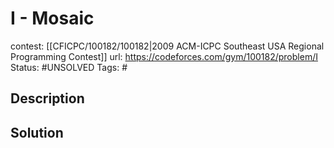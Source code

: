 # I - Mosaic

contest: [[CFICPC/100182/100182|2009 ACM-ICPC Southeast USA Regional Programming Contest]]
url: https://codeforces.com/gym/100182/problem/I
Status: #UNSOLVED
Tags: #

## Description

## Solution

